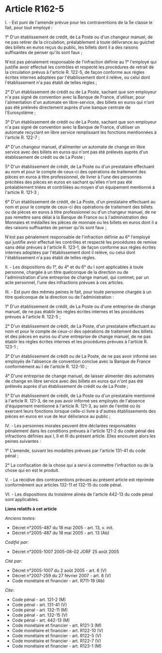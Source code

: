 # Article R162-5

I. - Est puni de l'amende prévue pour les contraventions de la 5e classe le fait, pour tout employé :

1° D'un établissement de crédit, de La Poste ou d'un changeur manuel, de ne pas retirer de la circulation, préalablement à
toute délivrance au guichet des billets en euros reçus du public, les billets dont il a des raisons suffisantes de penser
qu'ils sont faux ;

N'est pas pénalement responsable de l'infraction définie au 1° l'employé qui justifie avoir effectué les contrôles et
respecté les procédures de retrait de la circulation prévus à l'article R. 122-5, de façon conforme aux règles écrites
internes adoptées par l'établissement dont il relève, ou celui dont l'établissement n'a pas établi de telles règles ;

2° D'un établissement de crédit ou de La Poste, sachant que son employeur n'a pas signé de convention avec la Banque de
France, d'utiliser, pour l'alimentation d'un automate en libre-service, des billets en euros qui n'ont pas été prélevés
directement auprès d'une banque centrale de l'Eurosystème ;

3° D'un établissement de crédit ou de La Poste, sachant que son employeur n'a pas signé de convention avec la Banque de
France, d'utiliser un automate recyclant en libre service remplissant les fonctions mentionnées à l'article R. 122-7 ;

4° D'un changeur manuel, d'alimenter un automate de change en libre service avec des billets en euros qui n'ont pas été
prélevés auprès d'un établissement de crédit ou de La Poste ;

5° D'un établissement de crédit, de La Poste ou d'un prestataire effectuant au nom et pour le compte de ceux-ci des
opérations de traitement des pièces en euros à titre professionnel, de livrer à l'une des personnes précitées des pièces en
euros en sachant qu'elles n'ont pas été préalablement triées et contrôlées au moyen d'un équipement mentionné à l'article R.
121-3 ;

6° D'un établissement de crédit, de La Poste, d'un prestataire effectuant au nom et pour le compte de ceux-ci des opérations
de traitement des billets ou de pièces en euros à titre professionnel ou d'un changeur manuel, de ne pas remettre sans délai
à la Banque de France ou à l'administration des Monnaies et médailles les pièces de monnaie ou les billets en euros dont il a
des raisons suffisantes de penser qu'ils sont faux ;

N'est pas pénalement responsable de l'infraction définie au 6° l'employé qui justifie avoir effectué les contrôles et
respecté les procédures de remise sans délai prévues à l'article R. 123-1, de façon conforme aux règles écrites internes
adoptées par l'établissement dont il relève, ou celui dont l'établissement n'a pas établi de telles règles.

II. - Les dispositions du 1°, du 4° et du 6° du I sont applicables à toute personne, chargée à un titre quelconque de la
direction ou de l'administration d'une entreprise de change manuel, qui commet, par un acte personnel, l'une des infractions
prévues à ces articles.

III. - Est puni des mêmes peines le fait, pour toute personne chargée à un titre quelconque de la direction ou de
l'administration :

1° D'un établissement de crédit, de La Poste ou d'une entreprise de change manuel, de ne pas établir les règles écrites
internes et les procédures prévues à l'article R. 122-5 ;

2° D'un établissement de crédit, de La Poste, d'un prestataire effectuant au nom et pour le compte de ceux-ci des opérations
de traitement des billets et des pièces en euros ou d'une entreprise de change manuel, de ne pas établir les règles écrites
internes et les procédures prévues à l'article R. 123-1 ;

3° D'un établissement de crédit ou de La Poste, de ne pas avoir informé ses employés de l'absence de convention conclue avec
la Banque de France conformément au I de l'article R. 122-10 ;

4° D'une entreprise de change manuel, de laisser alimenter des automates de change en libre service avec des billets en euros
qui n'ont pas été prélevés auprès d'un établissement de crédit ou de La Poste ;

5° D'un établissement de crédit, de La Poste ou d'un prestataire mentionné à l'article R. 121-3, de ne pas avoir informé ses
employés de l'absence d'équipement mentionné à l'article R. 121-3, au sein de l'entité où ils exercent leurs fonctions
lorsque celle-ci livre à d'autres établissements des pièces en euros en vue de leur délivrance au public ;

IV. - Les personnes morales peuvent être déclarées responsables pénalement dans les conditions prévues à l'article 121-2 du
code pénal des infractions définies aux I, II et III du présent article. Elles encourent alors les peines suivantes :

1° L'amende, suivant les modalités prévues par l'article 131-41 du code pénal ;

2° La confiscation de la chose qui a servi à commettre l'infraction ou de la chose qui en est le produit.

V. - La récidive des contraventions prévues au présent article est réprimée conformément aux articles 132-11 et 132-15 du
code pénal.

VI. - Les dispositions du troisième alinéa de l'article 442-13 du code pénal sont applicables.

**Liens relatifs à cet article**

_Anciens textes_:

  - Décret n°2005-487 du 18 mai 2005 - art. 13, v. init.
  - Décret n°2005-487 du 18 mai 2005 - art. 13 (Ab)

_Codifié par_:

  - Décret n°2005-1007 2005-08-02 JORF 25 août 2005

_Cité par_:

  - Décret n°2005-1007 du 2 août 2005 - art. 6 (V)
  - Décret n°2007-259 du 27 février 2007 - art. 8 (V)
  - Code monétaire et financier - art. R711-19 (Ab)

_Cite_:

  - Code pénal - art. 121-2 (M)
  - Code pénal - art. 131-41 (V)
  - Code pénal - art. 132-11 (M)
  - Code pénal - art. 132-15 (V)
  - Code pénal - art. 442-13 (M)
  - Code monétaire et financier - art. R121-3 (M)
  - Code monétaire et financier - art. R122-10 (V)
  - Code monétaire et financier - art. R122-5 (V)
  - Code monétaire et financier - art. R122-7 (V)
  - Code monétaire et financier - art. R123-1 (M)
